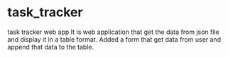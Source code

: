 # task_tracker
task tracker web app
It is web application that get the data from json file and display it in a table format.
Added a form that get data from user and append that data to the table.

